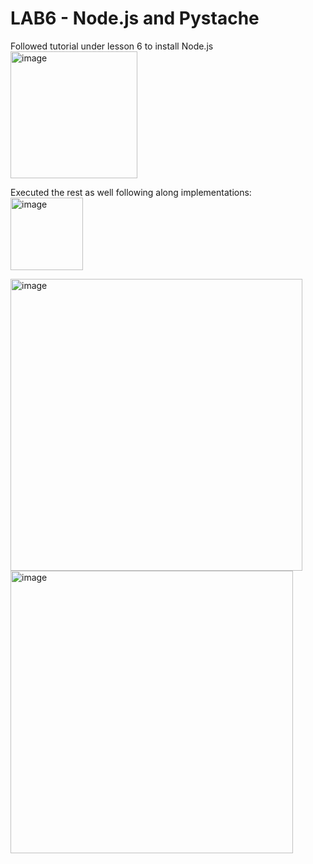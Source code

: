# LAB6 - Node.js and Pystache

Followed tutorial under lesson 6 to install Node.js
<img width="203" alt="image" src="https://github.com/will-chimbay/CPE322/assets/123396327/b0592e75-a213-4769-8e3c-f69fc11222bf">

Executed the rest as well following along implementations:
<img width="116" alt="image" src="https://github.com/will-chimbay/CPE322/assets/123396327/ad0a9709-bb15-491a-a922-8feada44510c">

<img width="467" alt="image" src="https://github.com/will-chimbay/CPE322/assets/123396327/9ddc6482-6704-4aa3-be81-f47f1148a35a">

<img width="452" alt="image" src="https://github.com/will-chimbay/CPE322/assets/123396327/4d5cb89b-9230-4c93-a512-7c12f08dee94">
